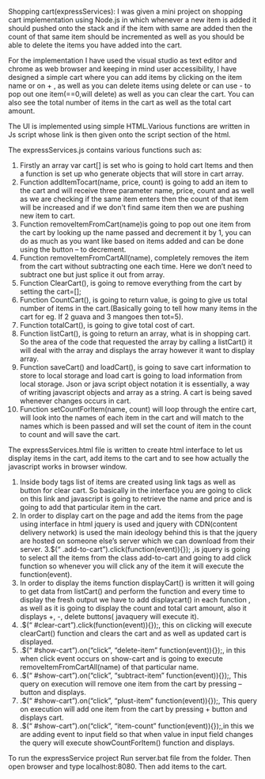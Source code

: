 Shopping cart(expressServices):
I was given a mini project on shopping cart implementation using Node.js in which whenever a new item is added it should pushed onto the stack and if the  item with same are added then the count of that same item should be incremented as well as you should be able to delete the items you have added into the cart.

For the implementation I have used the visual studio as text editor and chrome as web browser and keeping in mind user accessibility, I have designed a simple cart where you can add items by clicking on the item name or on + , as well as you can delete items using delete or can use - to pop out one item(==0,will delete) as well as you can clear the cart. You can also see the total number of  items in the cart as well as the total cart amount.

The UI is implemented using simple HTML.Various functions are written in Js script whose link is then given onto the script section of the html.

The expressServices.js contains various functions such as:

1. Firstly an array var cart[] is set who is going to hold cart Items and then a function is set up who generate objects that will store in cart array.
2. Function addItemTocart(name, price, count) is going to add an item to the cart and will receive three parameter name, price, count and as well as we are checking if the same item enters then the count of that item will be increased and if we don't find same item then we are pushing new item to cart.
3. Function removeItemFromCart(name)is going to pop out one item from the cart by looking up the name passed and decrement it by 1, you can do as much as you want like based on items added and can be done using the button – to decrement.
4. Function removeItemFromCartAll(name), completely removes the item from the cart without subtracting one each time. Here we don’t need to subtract one but just splice it out from array.
5. Function ClearCart(), is going to remove everything from the cart by setting the cart=[];
6. Function CountCart(), is going to return value, is going to give us total number of items in the cart.(Basically going to tell how many items in the cart for eg. If 2 guava and 3 mangoes then tot=5).
7. Function totalCart(), is going to give total cost of cart.
8. Function listCart(), is going to return an array, what is in shopping cart. So the area of the code that requested the array by calling a listCart() it will deal with the array and displays the array however it want to display array.
9. Function saveCart() and loadCart(), is going to save cart information to store to local storage and load cart is going to load information from local storage. Json or java script object notation it is essentially, a way of writing javascript objects and array as a string. A cart is being saved whenever changes occurs in cart. 
10. Function setCountForItem(name, count) will loop through the entire cart, will look into the names of each item in the cart and will match to the names which is been passed and will set the count of item in the count  to count and will save the cart.



The expressServices.html file is written to create html interface to let us display items in the cart, add items to the cart and to see how actually the javascript works in browser window.

1. Inside body tags list of items are created using link tags as well as  button for clear cart. So basically in the interface you are going to click on this link and javascript is going to retrieve the name and price and is going to add that particular item in the cart.
2. In order to display cart on the page and add the items from the page using interface in html jquery is used and jquery with CDN(content delivery network) is used the main ideology behind this is that the jquery are hosted on someone else’s server which we can download from their server.
3.$(“ .add-to-cart”).click(function(event)){}); ,is jquery is going to select all the items from the class add-to-cart and going to add click function so whenever you will click any of the item it will execute the function(event).
4. In order to display the items function displayCart() is written it will going to get data from listCart() and perform the function and every time to display the fresh output we have to add displaycart() in each function , as well as it is going to display the count and total cart amount, also it displays +, -, delete buttons( javaquery will execute it).
 5. .$(“ #clear-cart”).click(function(event)){});, this on clicking will execute clearCart() function and clears the cart and as well as updated cart is displayed.
 6. .$(“ #show-cart”).on(“click”, “delete-item” function(event)){});, in this when click event occurs on show-cart and is going to execute removeItemFromCartAll(name) of that particular name.
 7. .$(“ #show-cart”).on(“click”, “subtract-item” function(event)){});, This query on execution will remove one item from the cart by pressing – button and displays.
8. .$(“ #show-cart”).on(“click”, “plust-item” function(event)){});, This query on execution will add one item from the cart by pressing + button and displays cart.
9. .$(“ #show-cart”).on(“click”, “item-count” function(event)){});,in this we are adding event to input field so that when value in input field changes the query will execute showCountForItem() function  and displays.

To run the expressService project
Run server.bat file from the folder.
Then open browser and type localhost:8080.
Then add items to the cart.
